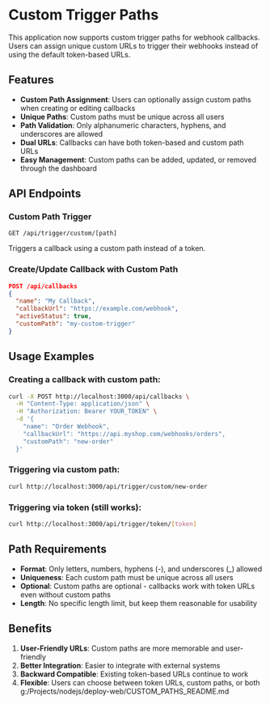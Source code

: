 # Custom Trigger Paths

This application now supports custom trigger paths for webhook callbacks. Users can assign unique custom URLs to trigger their webhooks instead of using the default token-based URLs.

## Features

- **Custom Path Assignment**: Users can optionally assign custom paths when creating or editing callbacks
- **Unique Paths**: Custom paths must be unique across all users
- **Path Validation**: Only alphanumeric characters, hyphens, and underscores are allowed
- **Dual URLs**: Callbacks can have both token-based and custom path URLs
- **Easy Management**: Custom paths can be added, updated, or removed through the dashboard

## API Endpoints

### Custom Path Trigger
```
GET /api/trigger/custom/[path]
```
Triggers a callback using a custom path instead of a token.

### Create/Update Callback with Custom Path
```json
POST /api/callbacks
{
  "name": "My Callback",
  "callbackUrl": "https://example.com/webhook",
  "activeStatus": true,
  "customPath": "my-custom-trigger"
}
```

## Usage Examples

### Creating a callback with custom path:
```bash
curl -X POST http://localhost:3000/api/callbacks \
  -H "Content-Type: application/json" \
  -H "Authorization: Bearer YOUR_TOKEN" \
  -d '{
    "name": "Order Webhook",
    "callbackUrl": "https://api.myshop.com/webhooks/orders",
    "customPath": "new-order"
  }'
```

### Triggering via custom path:
```bash
curl http://localhost:3000/api/trigger/custom/new-order
```

### Triggering via token (still works):
```bash
curl http://localhost:3000/api/trigger/token/[token]
```

## Path Requirements

- **Format**: Only letters, numbers, hyphens (-), and underscores (_) allowed
- **Uniqueness**: Each custom path must be unique across all users
- **Optional**: Custom paths are optional - callbacks work with token URLs even without custom paths
- **Length**: No specific length limit, but keep them reasonable for usability

## Benefits

1. **User-Friendly URLs**: Custom paths are more memorable and user-friendly
2. **Better Integration**: Easier to integrate with external systems
3. **Backward Compatible**: Existing token-based URLs continue to work
4. **Flexible**: Users can choose between token URLs, custom paths, or both</content>
<parameter name="filePath">g:/Projects/nodejs/deploy-web/CUSTOM_PATHS_README.md
